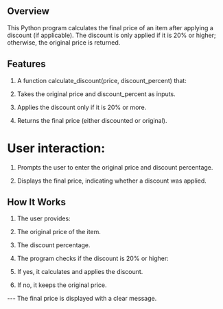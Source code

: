## Overview
This Python program calculates the final price of an item after applying a discount (if applicable). The discount is only applied if it is 20% or higher; otherwise, the original price is returned.

## Features
1. A function calculate_discount(price, discount_percent) that:

2. Takes the original price and discount_percent as inputs.

3. Applies the discount only if it is 20% or more.

4. Returns the final price (either discounted or original).

# User interaction:

1. Prompts the user to enter the original price and discount percentage.

2. Displays the final price, indicating whether a discount was applied.

## How It Works
1. The user provides:

2. The original price of the item.

3. The discount percentage.

4. The program checks if the discount is 20% or higher:

5. If yes, it calculates and applies the discount.

6. If no, it keeps the original price.

---  The final price is displayed with a clear message.